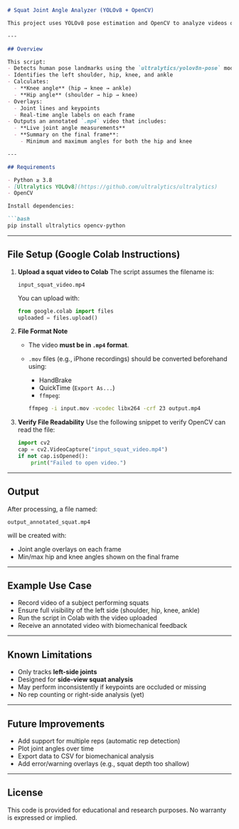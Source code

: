 ````markdown
# Squat Joint Angle Analyzer (YOLOv8 + OpenCV)

This project uses YOLOv8 pose estimation and OpenCV to analyze videos of squats and measure knee and hip angles frame-by-frame. It is designed specifically for **Google Colab** and outputs an annotated video showing joint angles in real-time, along with min/max angle summaries on the final frame.

---

## Overview

This script:
- Detects human pose landmarks using the `ultralytics/yolov8n-pose` model
- Identifies the left shoulder, hip, knee, and ankle
- Calculates:
  - **Knee angle** (hip → knee → ankle)
  - **Hip angle** (shoulder → hip → knee)
- Overlays:
  - Joint lines and keypoints
  - Real-time angle labels on each frame
- Outputs an annotated `.mp4` video that includes:
  - **Live joint angle measurements**
  - **Summary on the final frame**:
    - Minimum and maximum angles for both the hip and knee

---

## Requirements

- Python ≥ 3.8
- [Ultralytics YOLOv8](https://github.com/ultralytics/ultralytics)
- OpenCV

Install dependencies:

```bash
pip install ultralytics opencv-python
````

---

## File Setup (Google Colab Instructions)

1. **Upload a squat video to Colab**
   The script assumes the filename is:

   ```
   input_squat_video.mp4
   ```

   You can upload with:

   ```python
   from google.colab import files
   uploaded = files.upload()
   ```

2. **File Format Note**

   * The video **must be in `.mp4` format**.
   * `.mov` files (e.g., iPhone recordings) should be converted beforehand using:

     * HandBrake
     * QuickTime (`Export As...`)
     * `ffmpeg`:

     ```bash
     ffmpeg -i input.mov -vcodec libx264 -crf 23 output.mp4
     ```

3. **Verify File Readability**
   Use the following snippet to verify OpenCV can read the file:

   ```python
   import cv2
   cap = cv2.VideoCapture("input_squat_video.mp4")
   if not cap.isOpened():
       print("Failed to open video.")
   ```

---

## Output

After processing, a file named:

```
output_annotated_squat.mp4
```

will be created with:

* Joint angle overlays on each frame
* Min/max hip and knee angles shown on the final frame

---

## Example Use Case

* Record video of a subject performing squats
* Ensure full visibility of the left side (shoulder, hip, knee, ankle)
* Run the script in Colab with the video uploaded
* Receive an annotated video with biomechanical feedback

---

## Known Limitations

* Only tracks **left-side joints**
* Designed for **side-view squat analysis**
* May perform inconsistently if keypoints are occluded or missing
* No rep counting or right-side analysis (yet)

---

## Future Improvements

* Add support for multiple reps (automatic rep detection)
* Plot joint angles over time
* Export data to CSV for biomechanical analysis
* Add error/warning overlays (e.g., squat depth too shallow)

---

## License

This code is provided for educational and research purposes. No warranty is expressed or implied.


